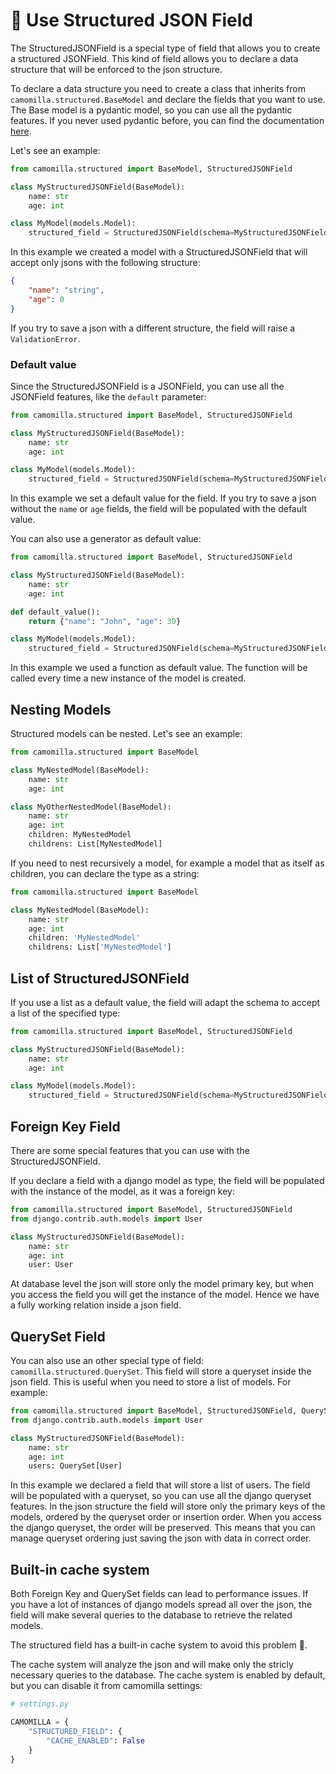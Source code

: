 # 🧬 Use Structured JSON Field 

The StructuredJSONField is a special type of field that allows you to create a structured JSONField.
This kind of field allows you to declare a data structure that will be enforced to the json structure.

To declare a data structure you need to create a class that inherits from `camomilla.structured.BaseModel` and declare the fields that you want to use. The Base model is a pydantic model, so you can use all the pydantic features. If you never used pydantic before, you can find the documentation [here](https://pydantic-docs.helpmanual.io/).

Let's see an example:

```python
from camomilla.structured import BaseModel, StructuredJSONField

class MyStructuredJSONField(BaseModel):
    name: str
    age: int

class MyModel(models.Model):    
    structured_field = StructuredJSONField(schema=MyStructuredJSONField)
```

In this example we created a model with a StructuredJSONField that will accept only jsons with the following structure:

```json
{
    "name": "string",
    "age": 0
}
```
If you try to save a json with a different structure, the field will raise a `ValidationError`.


### Default value

Since the StructuredJSONField is a JSONField, you can use all the JSONField features, like the `default` parameter:

```python
from camomilla.structured import BaseModel, StructuredJSONField

class MyStructuredJSONField(BaseModel):
    name: str
    age: int

class MyModel(models.Model):
    structured_field = StructuredJSONField(schema=MyStructuredJSONField, default={"name": "John", "age": 30})
```

In this example we set a default value for the field. If you try to save a json without the `name` or `age` fields, the field will be populated with the default value.

You can also use a generator as default value:

```python
from camomilla.structured import BaseModel, StructuredJSONField

class MyStructuredJSONField(BaseModel):
    name: str
    age: int

def default_value():
    return {"name": "John", "age": 30}

class MyModel(models.Model):    
    structured_field = StructuredJSONField(schema=MyStructuredJSONField, default=default_value)
```

In this example we used a function as default value. The function will be called every time a new instance of the model is created.

## Nesting Models

Structured models can be nested. Let's see an example:

```python
from camomilla.structured import BaseModel

class MyNestedModel(BaseModel):
    name: str
    age: int

class MyOtherNestedModel(BaseModel):
    name: str
    age: int
    children: MyNestedModel
    childrens: List[MyNestedModel]
```

If you need to nest recursively a model, for example a model that as itself as children, you can declare the type as a string:

```python   
from camomilla.structured import BaseModel

class MyNestedModel(BaseModel):
    name: str
    age: int
    children: 'MyNestedModel'
    childrens: List['MyNestedModel']
```

## List of StructuredJSONField


If you use a list as a default value, the field will adapt the schema to accept a list of the specified type:

```python
from camomilla.structured import BaseModel, StructuredJSONField

class MyStructuredJSONField(BaseModel):
    name: str
    age: int

class MyModel(models.Model):
    structured_field = StructuredJSONField(schema=MyStructuredJSONField, default=list)
```

## Foreign Key Field

There are some special features that you can use with the StructuredJSONField.

If you declare a field with a django model as type, the field will be populated with the instance of the model, as it was a foreign key:

```python
from camomilla.structured import BaseModel, StructuredJSONField
from django.contrib.auth.models import User

class MyStructuredJSONField(BaseModel):
    name: str
    age: int
    user: User

```

At database level the json will store only the model primary key, but when you access the field you will get the instance of the model.
Hence we have a fully working relation inside a json field.

## QuerySet Field

You can also use an other special type of field: `camomilla.structured.QuerySet`. This field will store a queryset inside the json field. This is useful when you need to store a list of models. For example:


```python
from camomilla.structured import BaseModel, StructuredJSONField, QuerySet
from django.contrib.auth.models import User

class MyStructuredJSONField(BaseModel):
    name: str
    age: int
    users: QuerySet[User]

```

In this example we declared a field that will store a list of users. The field will be populated with a queryset, so you can use all the django queryset features.
In the json structure the field will store only the primary keys of the models, ordered by the queryset order or insertion order.
When you access the django queryset, the order will be preserved. This means that you can manage queryset ordering just saving the json with data in correct order.


## Built-in cache system

Both Foreign Key and QuerySet fields can lead to performance issues. If you have a lot of instances of django models spread all over the json, the field will make several queries to the database to retrieve the related models.

The structured field has a built-in cache system to avoid this problem 🎉. 

The cache system will analyze the json and will make only the stricly necessary queries to the database. The cache system is enabled by default, but you can disable it from camomilla settings:

```python
# settings.py

CAMOMILLA = {
    "STRUCTURED_FIELD": {
        "CACHE_ENABLED": False
    }
}
```